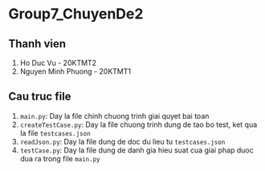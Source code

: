 # Group7_ChuyenDe2
## Thanh vien
1. Ho Duc Vu - 20KTMT2
2. Nguyen Minh Phuong - 20KTMT1
## Cau truc file
1. `main.py`: Day la file chinh chuong trinh giai quyet bai toan
2. `createTestCase.py`: Day la file chuong trinh dung de tao bo test, ket qua la file `testcases.json`
3. `readJson.py`: Day la file dung de doc du lieu tu `testcases.json`
4. `testCase.py`: Day la file dung de danh gia hieu suat cua giai phap duoc dua ra trong file `main.py`